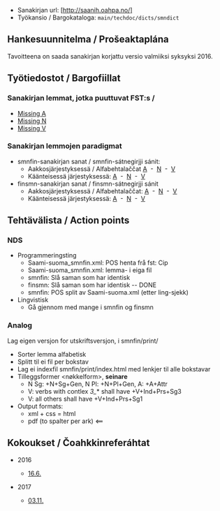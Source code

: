* Sanakirjan url: [http://saanih.oahpa.no/]
* Työkansio / Bargokataloga: `main/techdoc/dicts/smndict`

##  Hankesuunnitelma / Prošeaktaplána

Tavoitteena on saada sanakirjan korjattu versio valmiiksi syksyksi 2016.

##  Työtiedostot / Bargofiillat

### Sanakirjan lemmat, jotka puuttuvat FST:s / 

* [Missing A](smndict/A_missing_nom.txt)
* [Missing N](smndict/N_missing_nom.txt)
* [Missing V](smndict/V_missing_inf.txt)

### Sanakirjan lemmojen paradigmat

* smnfin-sanakirjan sanat / smnfin-sátnegirjji sánit:
    - Aakkosjärjestyksessä / Alfabehtalaččat
 [A](smndict/gen/adjsmnfintabell.html)  -  
 [N](smndict/gen/nounsmnfintabell.html)  -  
 [V](smndict/gen/verbsmnfintabell.html)
    - Käänteisessä järjestyksessä:
 [A](smndict/gen/adjsmnfintabellrev.html)  -  
 [N](smndict/gen/nounsmnfintabellrev.html)  -  
 [V](smndict/gen/verbsmnfintabellrev.html)
* finsmn-sanakirjan sanat / finsmn-sátnegirjji sánit
    - Aakkosjärjestyksessä / Alfabehtalaččat:
 [A](smndict/gen/adjfinsmntabell.html)  -  
 [N](smndict/gen/nounfinsmntabell.html)  -  
 [V](smndict/gen/verbfinsmntabell.html)
    - Käänteisessä järjestyksessä:
 [A](smndict/gen/adjfinsmntabellrev.html)  -  
 [N](smndict/gen/nounfinsmntabellrev.html)  -  
 [V](smndict/gen/verbfinsmntabellrev.html)

## Tehtävälista / Action points

###  NDS
* Programmeringsting
    - Saami-suoma_smnfin.xml: POS henta frå fst: Cip
    - Saami-suoma_smnfin.xml: lemma- i eiga fil
    - smnfin: Slå saman <e> som har identisk <l>
    - finsmn: Slå saman <e> som har identisk <l> -- DONE
    - smnfin: POS split av Saami-suoma.xml (etter ling-sjekk)
* Lingvistisk
    - Gå gjennom <e> med mange <mg> i smnfin og finsmn

###  Analog

Lag eigen versjon for utskriftsversjon, i smnfin/print/

* Sorter lemma alfabetisk
* Splitt til ei fil per bokstav
* Lag ei indexfil smnfin/print/index.html med lenkjer til alle bokstavar
* Tilleggsformer <nøkkelform>, **seinare**
    - N Sg: +N+Sg+Gen, N Pl: +N+Pl+Gen, A: +A+Attr
    - V: verbs with contlex *3_** shall have +V+Ind+Prs+Sg3
    - V: all others shall have +V+Ind+Prs+Sg1
* Output formats:
    - xml + css = html
    - pdf (to spalter per ark) <==

## Kokoukset / Čoahkkinreferáhtat

* 2016
    - [16.6.](../mt/smesmn/meetings/160602.html)

* 2017
    - [03.11.](smndict/meetings/171103.html)
